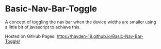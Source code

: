 # Basic-Nav-Bar-Toggle
A concept of toggling the nav bar when the device widths are smaller using a little bit of javascript to achieve this.

Hosted on GitHub Pages: https://hayden-18.github.io/Basic-Nav-Bar-Toggle/
